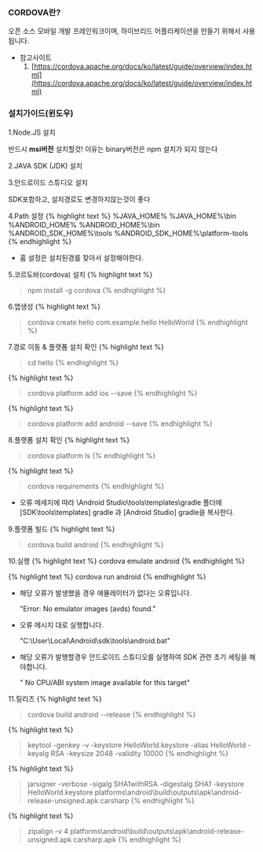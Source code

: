 ---
---


### CORDOVA란?
오픈 소스 모바일 개발 프레인워크이며, 하이브리드 어플리케이션을 만들기 위해서 사용됩니다.

* 참고사이트
  1. [https://cordova.apache.org/docs/ko/latest/guide/overview/index.html](https://cordova.apache.org/docs/ko/latest/guide/overview/index.html)



### 설치가이드(윈도우)

1.Node.JS 설치 

반드시 **msi버전** 설치할것! 이유는 binary버전은 npm 설치가 되지 않는다



2.JAVA SDK (JDK) 설치



3.안드로이드 스튜디오 설치

SDK포함하고, 설치경로도 변경하지않는것이 좋다



4.Path 설정
{% highlight text %}
 %JAVA_HOME%
 %JAVA_HOME%\bin
 %ANDROID_HOME%
 %ANDROID_HOME%\bin
 %ANDROID_SDK_HOME%\tools
 %ANDROID_SDK_HOME%\platform-tools
{% endhighlight %}
* 홈 설정은 설치된경를 찾아서 설정해야한다.



5.코르도바(cordova) 설치
{% highlight text %}
 > npm install -g cordova
{% endhighlight %}



6.앱생성
{% highlight text %}
 > cordova create hello com.example.hello HelloWorld
{% endhighlight %}



7.경로 이동 & 플랫폼 설치 확인
{% highlight text %}
 > cd hello
{% endhighlight %}

{% highlight text %}
 > cordova platform add ios --save
{% endhighlight %}

{% highlight text %}
 > cordova platform add android --save
{% endhighlight %}



8.플랫폼 설치 확인
{% highlight text %}
 > cordova platform ls
{% endhighlight %}

{% highlight text %}
 > cordova requirements
{% endhighlight %}
* 오류 메세지에 따라 \Android Studio\tools\templates\gradle 폴더에[SDK\tools\templates] gradle 과 [Android Studio] gradle을 복사한다.



9.플랫폼 빌드
{% highlight text %}
 > cordova build android
{% endhighlight %}



10.실행
{% highlight text %}
cordova emulate android
{% endhighlight %}

{% highlight text %}
cordova run android
{% endhighlight %}

* 해당 오류가 발생했을 경우 에뮬레이터가 없다는 오류입니다.

  "Error: No emulator images (avds) found."

* 오류 메시지 대로 실행합니다. 

  "C:\User\Local\Android\sdk\tools\android.bat"
  
* 해당 오류가 발행할경우 안드로이드 스튜디오를 실행하여 SDK 관련 초기 세팅을 해야합니다.

  " No CPU/ABI system image available for this target"



11.릴리즈
{% highlight text %}
> cordova build android --release
{% endhighlight %}

{% highlight text %}
> keytool -genkey -v -keystore HelloWorld.keystore -alias HelloWorld -keyalg RSA -keysize 2048 -validity 10000
{% endhighlight %}

{% highlight text %}
> jarsigner -verbose -sigalg SHA1withRSA -digestalg SHA1 -keystore HelloWorld.keystore platforms\android\build\outputs\apk\android-release-unsigned.apk carsharp
{% endhighlight %}

{% highlight text %}
> zipalign -v 4 platforms\android\build\outputs\apk\android-release-unsigned.apk carsharp.apk
{% endhighlight %}




